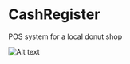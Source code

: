 # CashRegister
POS system for a local donut shop

![Alt text](/screenshot.jpg?raw=true "Optional Title")

